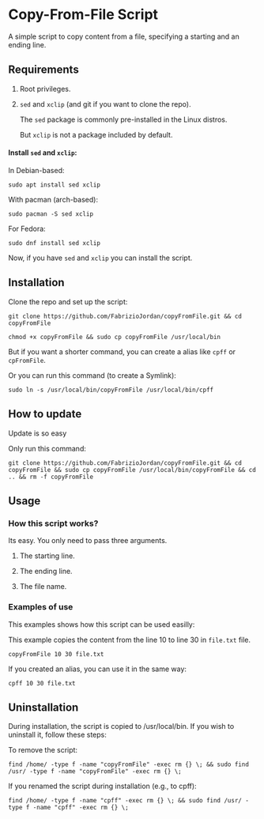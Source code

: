 # Copy-From-File Script

A simple script to copy content from a file, specifying a starting and an ending line.



## Requirements

1. Root privileges.
2. ```sed``` and ```xclip``` (and git if you want to clone the repo).

	The ```sed``` package is commonly pre-installed in the Linux distros.

	But ```xclip``` is not a package included by default.

	
#### Install ```sed``` and ```xclip```:
	
In Debian-based:

```
sudo apt install sed xclip
```	

With pacman (arch-based):

```
sudo pacman -S sed xclip
```

For Fedora:
	
```
sudo dnf install sed xclip
```


Now, if you have ```sed``` and ```xclip``` you can install the script.



## Installation

Clone the repo and set up the script:


```
git clone https://github.com/FabrizioJordan/copyFromFile.git && cd copyFromFile
```

```
chmod +x copyFromFile && sudo cp copyFromFile /usr/local/bin
```
	

But if you want a shorter command, you can create a alias like ```cpff``` or ```cpFromFile```.

Or you can run this command (to create a Symlink):


```
sudo ln -s /usr/local/bin/copyFromFile /usr/local/bin/cpff
```


## How to update

Update is so easy

Only run this command:

```
git clone https://github.com/FabrizioJordan/copyFromFile.git && cd copyFromFile && sudo cp copyFromFile /usr/local/bin/copyFromFile && cd .. && rm -f copyFromFile
```


## Usage


### How this script works?

Its easy. You only need to pass three arguments.

1. The starting line.

2. The ending line.

3. The file name.


### Examples of use

This examples shows how this script can be used easilly:


This example copies the content from the line 10 to line 30 in ```file.txt``` file.

```
copyFromFile 10 30 file.txt
```

If you created an alias, you can use it in the same way:

```
cpff 10 30 file.txt
```
## Uninstallation

During installation, the script is copied to /usr/local/bin. If you wish to uninstall it, follow these steps:

To remove the script:

```
find /home/ -type f -name "copyFromFile" -exec rm {} \; && sudo find /usr/ -type f -name "copyFromFile" -exec rm {} \;
```

If you renamed the script during installation (e.g., to cpff):

```
find /home/ -type f -name "cpff" -exec rm {} \; && sudo find /usr/ -type f -name "cpff" -exec rm {} \;
```
